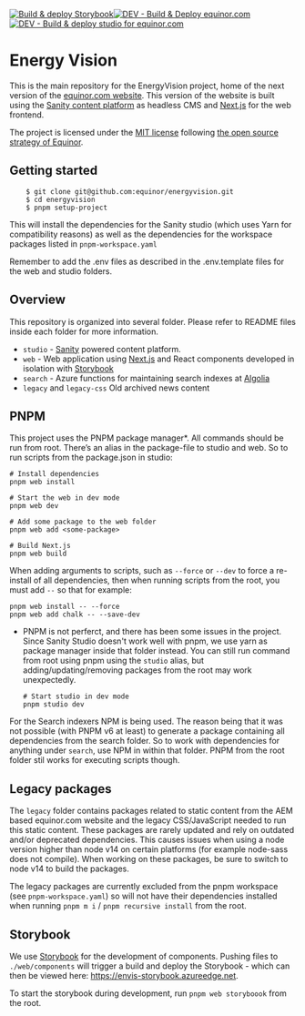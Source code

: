 [![Build & deploy Storybook](https://github.com/equinor/energyvision/actions/workflows/storybook.yaml/badge.svg?branch=main)](https://github.com/equinor/energyvision/actions/workflows/storybook.yaml)[![DEV - Build & Deploy equinor.com](https://github.com/equinor/energyvision/actions/workflows/DEV-web.yaml/badge.svg)](https://github.com/equinor/energyvision/actions/workflows/DEV-web.yaml)[![DEV - Build & deploy studio for equinor.com](https://github.com/equinor/energyvision/actions/workflows/DEV-studio.yml/badge.svg)](https://github.com/equinor/energyvision/actions/workflows/DEV-studio.yml) 

# Energy Vision

This is the main repository for the EnergyVision project, home of the next version of the [equinor.com website](https://www.equinor.com). This version of the website is built using the [Sanity content platform](https://www.sanity.io/) as headless CMS and [Next.js](https://nextjs.org/) for the web frontend.

The project is licensed under the [MIT license](https://github.com/equinor/energyvision/blob/main/LICENSE) following [the open source strategy of Equinor](https://opensource.equinor.com).

## Getting started

```
    $ git clone git@github.com:equinor/energyvision.git
    $ cd energyvision
    $ pnpm setup-project
```

This will install the dependencies for the Sanity studio (which uses Yarn for compatibility reasons) as well as the dependencies for the workspace packages listed in `pnpm-workspace.yaml`

Remember to add the .env files as described in the .env.template files for the web and studio folders.

## Overview

This repository is organized into several folder. Please refer to README files inside each folder for more information.

- `studio` - [Sanity](https://www.sanity.io/) powered content platform.
- `web` - Web application using [Next.js](https://nextjs.org/) and React components developed in isolation with [Storybook](https://storybook.js.org/)
- `search` - Azure functions for maintaining search indexes at [Algolia](https://www.algolia.com/apps/24ZMKUY18Z/dashboard)
- `legacy` and `legacy-css` Old archived news content

## PNPM

This project uses the PNPM package manager*. All commands should be run from root. There’s an alias in the package-file to studio and web. So to run scripts from the package.json in studio:

    # Install dependencies
    pnpm web install

    # Start the web in dev mode
    pnpm web dev

    # Add some package to the web folder
    pnpm web add <some-package>

    # Build Next.js
    pnpm web build

When adding arguments to scripts, such as `--force` or `--dev` to force a re-install of all dependencies, then when running scripts from the root, you must add `--` so that for example:

    pnpm web install -- --force
    pnpm web add chalk -- --save-dev

* PNPM is not perferct, and there has been some issues in the project.
Since Sanity Studio doesn't work well with pnpm, we use yarn as package manager inside that folder instead. You can still run command from root using pnpm using the `studio` alias, but adding/updating/removing packages from the root may work unexpectedly.

    ```
    # Start studio in dev mode
    pnpm studio dev
    ```

For the Search indexers NPM is being used. The reason being that it was not possible (with PNPM v6 at least) to generate a package containing all dependencies from the search folder. So to work with dependencies for anything under `search`, use NPM in within that folder. PNPM from the root folder stil works for executing scripts though.

## Legacy packages

The `legacy` folder contains packages related to static content from the AEM based equinor.com website and the legacy CSS/JavaScript needed to run this static content. These packages are rarely updated and rely on outdated and/or deprecated dependencies. This causes issues when using a node version higher than node v14 on certain platforms (for example node-sass does not compile). When working on these packages, be sure to switch to node v14 to build the packages.

The legacy packages are currently excluded from the pnpm workspace (see `pnpm-workspace.yaml`) so will not have their dependencies installed when running `pnpm m i` / `pnpm recursive install` from the root.

## Storybook

We use [Storybook](https://storybook.js.org/) for the development of components. Pushing files to `./web/components` will trigger a build and deploy the Storybook - which can then be viewed here: https://envis-storybook.azureedge.net.

To start the storybook during development, run `pnpm web storyboook` from the root.
